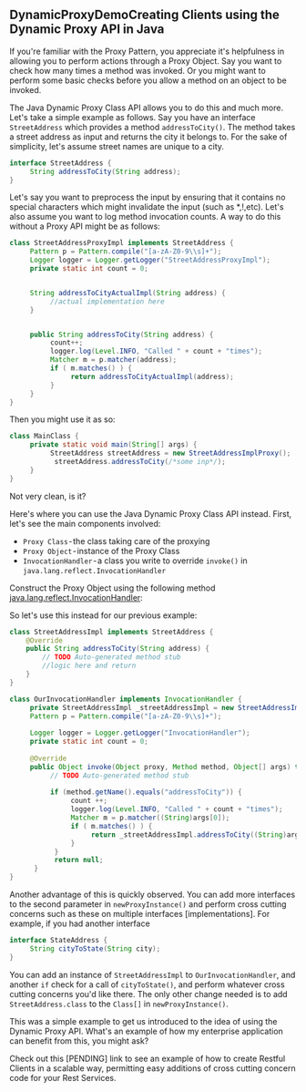 ## DynamicProxyDemoCreating Clients using the Dynamic Proxy API in Java

If you're familiar with the Proxy Pattern, you appreciate it's helpfulness in allowing you to perform actions through a Proxy Object. Say you want to check how many times a method was invoked. Or you might want to perform some basic checks before you allow a method on an object to be invoked. 

The Java Dynamic Proxy Class API allows you to do this and much more. Let's take a simple example as follows. Say you have an interface `StreetAddress` which provides a method `addressToCity()`. The method takes a street address as input and returns the city it belongs to. For the sake of simplicity, let's assume street names are unique to a city.

```java
interface StreetAddress { 
     String addressToCity(String address);
}
```

Let's say you want to preprocess the input by ensuring that it contains no special characters which might invalidate the input (such as *,!,etc). Let's also assume you want to log method invocation counts. A way to do this without a Proxy API might be as follows:

```java
class StreetAddressProxyImpl implements StreetAddress {
     Pattern p = Pattern.compile("[a-zA-Z0-9\\s]+");
     Logger logger = Logger.getLogger("StreetAddressProxyImpl");
     private static int count = 0;


     String addressToCityActualImpl(String address) {
          //actual implementation here
     }


     public String addressToCity(String address) {
          count++;
          logger.log(Level.INFO, "Called " + count + "times");
          Matcher m = p.matcher(address);
          if ( m.matches() ) {
               return addressToCityActualImpl(address);
          }
     }
}
```

Then you might use it as so: 
```java
class MainClass {
     private static void main(String[] args) {
          StreetAddress streetAddress = new StreetAddressImplProxy();
           streetAddress.addressToCity(/*some inp*/);
     }
}
```

Not very clean, is it?

Here's where you can use the Java Dynamic Proxy Class API instead. First, let's see the main components involved:
- `Proxy Class` - the class taking care of the proxying
- `Proxy Object` - instance of the Proxy Class
- `InvocationHandler` - a class you write to override `invoke()` in `java.lang.reflect.InvocationHandler`

Construct the Proxy Object using the following method [java.lang.reflect.InvocationHandler](https://docs.oracle.com/javase/7/docs/api/java/lang/reflect/Proxy.html#newProxyInstance(java.lang.ClassLoader,%20java.lang.Class[],%20java.lang.reflect.InvocationHandler)): 

So let's use this instead for our previous example:
```java
class StreetAddressImpl implements StreetAddress {
    @Override
    public String addressToCity(String address) {
        // TODO Auto-generated method stub
        //logic here and return
    }
}

class OurInvocationHandler implements InvocationHandler {
     private StreetAddressImpl _streetAddressImpl = new StreetAddressImpl();
     Pattern p = Pattern.compile("[a-zA-Z0-9\\s]+");
     
     Logger logger = Logger.getLogger("InvocationHandler");
     private static int count = 0;
     
     @Override
     public Object invoke(Object proxy, Method method, Object[] args) throws Throwable {
          // TODO Auto-generated method stub
     
          if (method.getName().equals("addressToCity")) {
               count ++;
               logger.log(Level.INFO, "Called " + count + "times");
               Matcher m = p.matcher((String)args[0]);
               if ( m.matches() ) {
                    return _streetAddressImpl.addressToCity((String)args[0]);
               }
           }
           return null;
      }
}
```
Another advantage of this is quickly observed. You can add more interfaces to the second parameter in `newProxyInstance()` and perform cross cutting concerns such as these on multiple interfaces [implementations]. For example, if you had another interface

```java
interface StateAddress {
     String cityToState(String city);
}
```

You can add an instance of `StreetAddressImpl` to `OurInvocationHandler`, and another `if` check for a call of `cityToState()`, and perform whatever cross cutting concerns you'd like there. The only other change needed is to add `StreetAddress.class` to the `Class[]` in `newProxyInstance()`.

This was a simple example to get us introduced to the idea of using the Dynamic Proxy API. What's an example of how my enterprise application can benefit from this, you might ask?

Check out this [PENDING] link to see an example of how to create Restful Clients in a scalable way, permitting easy additions of cross cutting concern code for your Rest Services.
